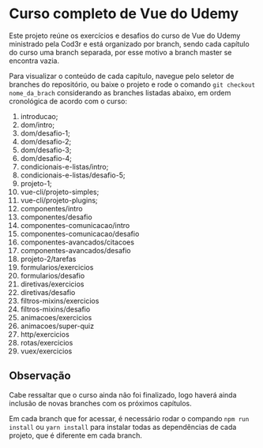 # Curso completo de Vue do Udemy

Este projeto reúne os exercícios e desafios do curso de Vue do Udemy ministrado pela Cod3r e está organizado por branch, sendo cada capítulo do curso uma branch separada, por esse motivo a branch master se encontra vazia.

Para visualizar o conteúdo de cada capítulo, navegue pelo seletor de branches do repositório, ou baixe o projeto e rode o comando `git checkout nome_da_brach` considerando as branches listadas abaixo, em ordem cronológica de acordo com o curso:

  1. introducao;
  2. dom/intro;
  3. dom/desafio-1;
  4. dom/desafio-2;
  5. dom/desafio-3;
  6. dom/desafio-4;
  7. condicionais-e-listas/intro;
  8. condicionais-e-listas/desafio-5;
  9. projeto-1;
  10. vue-cli/projeto-simples;
  11. vue-cli/projeto-plugins;
  12. componentes/intro
  13. componentes/desafio
  14. componentes-comunicacao/intro
  15. componentes-comunicacao/desafio
  16. componentes-avancados/citacoes
  17. componentes-avancados/desafio
  18. projeto-2/tarefas
  19. formularios/exercicios
  20. formularios/desafio
  21. diretivas/exercicios
  22. diretivas/desafio
  23. filtros-mixins/exercicios
  24. filtros-mixins/desafio
  25. animacoes/exercicios
  26. animacoes/super-quiz
  27. http/exercicios
  28. rotas/exercicios
  29. vuex/exercicios

  ## Observação
  
  Cabe ressaltar que o curso ainda não foi finalizado, logo haverá ainda inclusão de novas branches com os próximos capítulos.

  Em cada branch que for acessar, é necessário rodar o compando `npm run install` ou `yarn install` para instalar todas as dependências de cada projeto, que é diferente em cada branch.